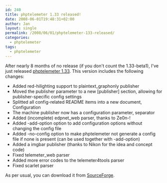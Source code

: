```yaml
---
id: 240
title: phptelemeter 1.33 released!
date: 2008-06-01T19:48:31+02:00
author: Jan
layout: single
permalink: /2008/06/01/phptelemeter-133-released/
categories:
  - phptelemeter
tags:
  - phptelemeter
---
```

After nearly 8 months of no release (if you don't count the 1.33-beta1), I've just released [phptelemeter 1.33](http://phptelemeter.kcore.org/). This version includes the following changes:

  * Added red-hilighting support to plaintext_graphonly publisher
  * Moved the publisher parameter to a new [publisher] section, allowing for publisher-specific config settings
  * Splitted all config-related README items into a new document, Configuration
  * The machine publisher now has a configuration parameter, separator
  * Added (incomplete) edpnet_web parser, thanks to Ze0n-!
  * Added -add-option option to add configuration options without changing the config file
  * Added -no-config option to make phptelemeter not generate a config file if none is present (can be used together with -add-option)
  * Added a imgbar publisher (thanks to Nikon for the idea and concept code)
  * Fixed telemeter_web parser
  * Added more error codes to the telemeter4tools parser
  * Fixed scarlet parser

As per usual, you can download it from [SourceForge](http://sourceforge.net/projects/phptelemeter).